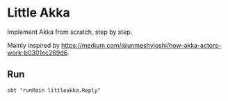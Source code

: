 # Little Akka

Implement Akka from scratch, step by step.

Mainly inspired by https://medium.com/@unmeshvjoshi/how-akka-actors-work-b0301ec269d6.

## Run

```
sbt "runMain littleakka.Reply"
```